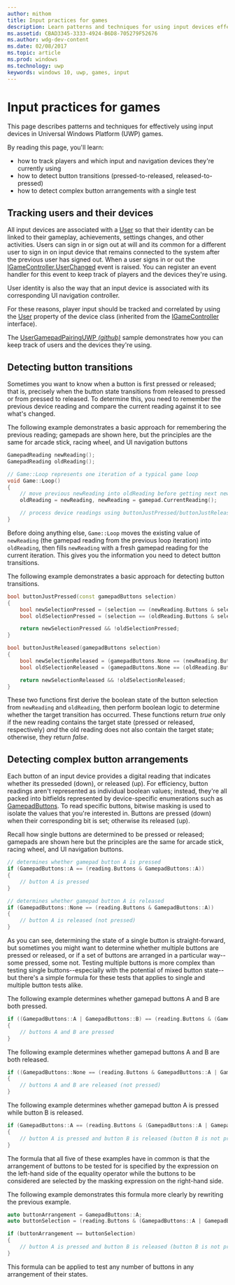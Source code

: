 ```yaml
---
author: mithom
title: Input practices for games
description: Learn patterns and techniques for using input devices effectively.
ms.assetid: CBAD3345-3333-4924-B6D8-705279F52676
ms.author: wdg-dev-content
ms.date: 02/08/2017
ms.topic: article
ms.prod: windows
ms.technology: uwp
keywords: windows 10, uwp, games, input
---
```


# Input practices for games

This page describes patterns and techniques for effectively using input devices in Universal Windows Platform (UWP) games.

By reading this page, you'll learn:
* how to track players and which input and navigation devices they're currently using
* how to detect button transitions (pressed-to-released, released-to-pressed)
* how to detect complex button arrangements with a single test

## Tracking users and their devices

All input devices are associated with a [User][Windows.System.User] so that their identity can be linked to their gameplay, achievements, settings changes, and other activities. Users can sign in or sign out at will and its common for a different user to sign in on input device that remains connected to the system after the previous user has signed out. When a user signs in or out the [IGameController.UserChanged][] event is raised. You can register an event handler for this event to keep track of players and the devices they're using.

User identity is also the way that an input device is associated with its corresponding UI navigation controller.

For these reasons, player input should be tracked and correlated by using the [User][igamecontroller.user] property of the device class (inherited from the [IGameController][] interface).

The [UserGamepadPairingUWP _(github)_](
https://github.com/Microsoft/Xbox-ATG-Samples/tree/master/Samples/System/UserGamepadPairingUWP) sample demonstrates how you can keep track of users and the devices they're using.

## Detecting button transitions

Sometimes you want to know when a button is first pressed or released; that is, precisely when the button state transitions from released to pressed or from pressed to released. To determine this, you need to remember the previous device reading and compare the current reading against it to see what's changed.

The following example demonstrates a basic approach for remembering the previous reading; gamepads are shown here, but the principles are the same for arcade stick, racing wheel, and UI navigation buttons

```cpp
GamepadReading newReading();
GamepadReading oldReading();

// Game::Loop represents one iteration of a typical game loop
void Game::Loop()
{
    // move previous newReading into oldReading before getting next newReading
    oldReading = newReading, newReading = gamepad.CurrentReading();

    // process device readings using buttonJustPressed/buttonJustReleased
}
```

Before doing anything else, `Game::Loop` moves the existing value of `newReading` (the gamepad reading from the previous loop iteration) into `oldReading`, then fills `newReading` with a fresh gamepad reading for the current iteration. This gives you the information you need to detect button transitions.

The following example demonstrates a basic approach for detecting button transitions.

```cpp
bool buttonJustPressed(const gamepadButtons selection)
{
	bool newSelectionPressed = (selection == (newReading.Buttons & selection));
    bool oldSelectionPressed = (selection == (oldReading.Buttons & selection));

	return newSelectionPressed && !oldSelectionPressed;
}

bool buttonJustReleased(gamepadButtons selection)
{
	bool newSelectionReleased = (gamepadButtons.None == (newReading.Buttons & selection));
    bool oldSelectionReleased = (gamepadButtons.None == (oldReading.Buttons & selection));

	return newSelectionReleased && !oldSelectionReleased;
}
```

These two functions first derive the boolean state of the button selection from `newReading` and `oldReading`, then perform boolean logic to determine whether the target transition has occurred. These functions return _true_ only if the new reading contains the target state (pressed or released, respectively) *and* the old reading does not also contain the target state; otherwise, they return _false_.


## Detecting complex button arrangements

Each button of an input device provides a digital reading that indicates whether its presseded (down), or released (up). For efficiency, button readings aren't represented as individual boolean values; instead, they're all packed into bitfields represented by device-specific enumerations such as [GamepadButtons][]. To read specific buttons, bitwise masking is used to isolate the values that you're interested in. Buttons are pressed (down) when their corresponding bit is set; otherwise its released (up).

Recall how single buttons are determined to be pressed or released; gamepads are shown here but the principles are the same for arcade stick, racing wheel, and UI navigation buttons.

```cpp
// determines whether gamepad button A is pressed
if (GamepadButtons::A == (reading.Buttons & GamepadButtons::A))
{
    // button A is pressed
}

// determines whether gamepad button A is released
if (GamepadButtons::None == (reading.Buttons & GamepadButtons::A))
{
    // button A is released (not pressed)
}
```

As you can see, determining the state of a single button is straight-forward, but sometimes you might want to determine whether multiple buttons are pressed or released, or if a set of buttons are arranged in a particular way--some pressed, some not. Testing multiple buttons is more complex than testing single buttons--especially with the potential of mixed button state--but there's a simple formula for these tests that applies to single and multiple button tests alike.

The following example determines whether gamepad buttons A and B are both pressed.

```cpp
if ((GamepadButtons::A | GamepadButtons::B) == (reading.Buttons & (GamepadButtons::A | GamepadButtons::B))
{
    // buttons A and B are pressed
}
```

The following example determines whether gamepad buttons A and B are both released.

```cpp
if ((GamepadButtons::None == (reading.Buttons & GamepadButtons::A | GamepadButtons::B))
{
    // buttons A and B are released (not pressed)
}
```

The following example determines whether gamepad button A is pressed while button B is released.

```cpp
if (GamepadButtons::A == (reading.Buttons & (GamepadButtons::A | GamepadButtons::B))
{
    // button A is pressed and button B is released (button B is not pressed)
}
```

The formula that all five of these examples have in common is that the arrangement of buttons to be tested for is specified by the expression on the left-hand side of the equality operator while the buttons to be considered are selected by the masking expression on the right-hand side.

The following example demonstrates this formula more clearly by rewriting the previous example.

```cpp
auto buttonArrangement = GamepadButtons::A;
auto buttonSelection = (reading.Buttons & (GamepadButtons::A | GamepadButtons::B));

if (buttonArrangement == buttonSelection)
{
    // button A is pressed and button B is released (button B is not pressed)
}
```

This formula can be applied to test any number of buttons in any arrangement of their states.



[Windows.System.User]: https://msdn.microsoft.com/library/windows/apps/windows.system.user.aspx
[igamecontroller]: https://msdn.microsoft.com/library/windows/apps/windows.gaming.input.igamecontroller.aspx
[igamecontroller.user]: https://msdn.microsoft.com/library/windows/apps/windows.gaming.input.igamecontroller.user.aspx
[igamecontroller.userchanged]: https://msdn.microsoft.com/library/windows/apps/windows.gaming.input.igamecontroller.userchanged.aspx
[gamepadbuttons]: https://msdn.microsoft.com/library/windows/apps/windows.gaming.input.gamepadbuttons.aspx
